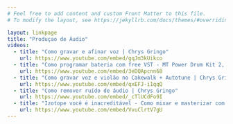 ```yaml
---
# Feel free to add content and custom Front Matter to this file.
# To modify the layout, see https://jekyllrb.com/docs/themes/#overriding-theme-defaults

layout: linkpage
title: "Produçao de Áudio"
videos:
  - title: "Como gravar e afinar voz | Chrys Gringo"
    url: https://www.youtube.com/embed/gqJm3kUikco
  - title: "Como programar bateria com free VST - MT Power Drum Kit 2, Ableton Live, EZDrummer 2 | Chrys Gringo"
    url: https://www.youtube.com/embed/3eDQApcnn68
  - title: "Como gravar voz e violão no Cakewalk + Autotune | Chrys Gringo"
    url: https://www.youtube.com/embed/qxEFJ-i1qqQ
  - title: "Como remover ruído de áudio | Chrys Gringo"
    url: https://www.youtube.com/embed/_cTlUCdFo9I
  - title: "Izotope você é inacreditável - Como mixar e masterizar com Visual Mixer, Nectar, Neutron e Ozone | Chrys Gringo"
    url: https://www.youtube.com/embed/VvuClrtV7gU
---
```

